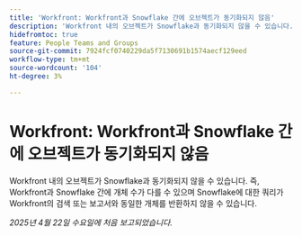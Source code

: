 ```yaml
---
title: 'Workfront: Workfront과 Snowflake 간에 오브젝트가 동기화되지 않음'
description: 'Workfront 내의 오브젝트가 Snowflake과 동기화되지 않을 수 있습니다. 즉, Workfront과 Snowflake 간에 개체 수가 다를 수 있으며 Snowflake에 대한 쿼리가 Workfront의 검색 또는 보고서와 동일한 개체를 반환하지 않을 수 있습니다. '
hidefromtoc: true
feature: People Teams and Groups
source-git-commit: 7924fcf0740229da5f7130691b1574aecf129eed
workflow-type: tm+mt
source-wordcount: '104'
ht-degree: 3%

---
```



# Workfront: Workfront과 Snowflake 간에 오브젝트가 동기화되지 않음

Workfront 내의 오브젝트가 Snowflake과 동기화되지 않을 수 있습니다. 즉, Workfront과 Snowflake 간에 개체 수가 다를 수 있으며 Snowflake에 대한 쿼리가 Workfront의 검색 또는 보고서와 동일한 개체를 반환하지 않을 수 있습니다.

_2025년 4월 22일 수요일에 처음 보고되었습니다._
